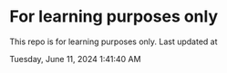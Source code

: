 # For learning purposes only
This repo is for learning purposes only.
Last updated at

Tuesday, June 11, 2024 1:41:40 AM

